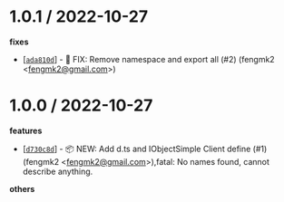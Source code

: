 
1.0.1 / 2022-10-27
==================

**fixes**
  * [[`ada810d`](http://github.com/node-modules/oss-interface/commit/ada810de575609343ca2e7484d4b0c53699dd175)] - 🐛 FIX: Remove namespace and export all (#2) (fengmk2 <<fengmk2@gmail.com>>)

1.0.0 / 2022-10-27
==================

**features**
  * [[`d730c8d`](http://github.com/node-modules/oss-interface/commit/d730c8d37d77fac70e8022804fbadcf9b97fe3b3)] - 📦 NEW: Add d.ts and IObjectSimple Client define (#1) (fengmk2 <<fengmk2@gmail.com>>),fatal: No names found, cannot describe anything.

**others**

